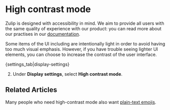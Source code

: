 # High contrast mode

Zulip is designed with accessibility in mind. We aim to provide all
users with the same quality of experience with our product: you can
read more about our practises in our
[documentation](https://zulip.readthedocs.io/en/latest/contributing/accessibility.html).

Some items of the UI including are intentionally light in order to avoid
having too much visual emphasis. However, if you have trouble seeing lighter
UI elements, you can choose to increase the contrast of the user interface.

{settings_tab|display-settings}

2. Under **Display settings**, select **High contrast mode**.

## Related Articles

Many people who need high-contrast mode also want
[plain-text emojis](/help/display-emojis-as-text).

